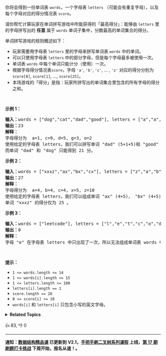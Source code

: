 <p>你将会得到一份单词表&nbsp;<code>words</code>，一个字母表&nbsp;<code>letters</code>&nbsp;（可能会有重复字母），以及每个字母对应的得分情况表&nbsp;<code>score</code>。</p>

<p>请你帮忙计算玩家在单词拼写游戏中所能获得的「最高得分」：能够由&nbsp;<code>letters</code>&nbsp;里的字母拼写出的&nbsp;<strong>任意</strong>&nbsp;属于 <code>words</code>&nbsp;单词子集中，分数最高的单词集合的得分。</p>

<p>单词拼写游戏的规则概述如下：</p>

<ul> 
 <li>玩家需要用字母表&nbsp;<code>letters</code> 里的字母来拼写单词表&nbsp;<code>words</code>&nbsp;中的单词。</li> 
 <li>可以只使用字母表&nbsp;<code>letters</code> 中的部分字母，但是每个字母最多被使用一次。</li> 
 <li>单词表 <code>words</code>&nbsp;中每个单词只能计分（使用）一次。</li> 
 <li>根据字母得分情况表<code>score</code>，字母 <code>'a'</code>,&nbsp;<code>'b'</code>,&nbsp;<code>'c'</code>, ... ,&nbsp;<code>'z'</code> 对应的得分分别为 <code>score[0]</code>, <code>score[1]</code>,&nbsp;...,&nbsp;<code>score[25]</code>。</li> 
 <li>本场游戏的「得分」是指：玩家所拼写出的单词集合里包含的所有字母的得分之和。</li> 
</ul>

<p>&nbsp;</p>

<p><strong>示例 1：</strong></p>

<pre><strong>输入：</strong>words = ["dog","cat","dad","good"], letters = ["a","a","c","d","d","d","g","o","o"], score = [1,0,9,5,0,0,3,0,0,0,0,0,0,0,2,0,0,0,0,0,0,0,0,0,0,0]
<strong>输出：</strong>23
<strong>解释：</strong>
字母得分为  a=1, c=9, d=5, g=3, o=2
使用给定的字母表 letters，我们可以拼写单词 "dad" (5+1+5)和 "good" (3+2+2+5)，得分为 23 。
而单词 "dad" 和 "dog" 只能得到 21 分。</pre>

<p><strong>示例 2：</strong></p>

<pre><strong>输入：</strong>words = ["xxxz","ax","bx","cx"], letters = ["z","a","b","c","x","x","x"], score = [4,4,4,0,0,0,0,0,0,0,0,0,0,0,0,0,0,0,0,0,0,0,0,5,0,10]
<strong>输出：</strong>27
<strong>解释：</strong>
字母得分为  a=4, b=4, c=4, x=5, z=10
使用给定的字母表 letters，我们可以组成单词 "ax" (4+5)， "bx" (4+5) 和 "cx" (4+5) ，总得分为 27 。
单词 "xxxz" 的得分仅为 25 。</pre>

<p><strong>示例 3：</strong></p>

<pre><strong>输入：</strong>words = ["leetcode"], letters = ["l","e","t","c","o","d"], score = [0,0,1,1,1,0,0,0,0,0,0,1,0,0,1,0,0,0,0,1,0,0,0,0,0,0]
<strong>输出：</strong>0
<strong>解释：</strong>
字母 "e" 在字母表 letters 中只出现了一次，所以无法组成单词表 words 中的单词。</pre>

<p>&nbsp;</p>

<p><strong>提示：</strong></p>

<ul> 
 <li><code>1 &lt;= words.length &lt;= 14</code></li> 
 <li><code>1 &lt;= words[i].length &lt;= 15</code></li> 
 <li><code>1 &lt;= letters.length &lt;= 100</code></li> 
 <li><code>letters[i].length == 1</code></li> 
 <li><code>score.length ==&nbsp;26</code></li> 
 <li><code>0 &lt;= score[i] &lt;= 10</code></li> 
 <li><code>words[i]</code>&nbsp;和&nbsp;<code>letters[i]</code>&nbsp;只包含小写的英文字母。</li> 
</ul>

<details><summary><strong>Related Topics</strong></summary>位运算 | 数组 | 字符串 | 动态规划 | 回溯 | 状态压缩</details><br>

<div>👍 83, 👎 0</div>

<div id="labuladong"><hr>

**通知：[数据结构精品课](https://aep.h5.xeknow.com/s/1XJHEO) 已更新到 V2.1，[手把手刷二叉树系列课程](https://aep.xet.tech/s/3YGcq3) 上线，[第 17 期刷题打卡挑战](https://aep.xet.tech/s/2jPp5X) 下周开始，报名从速！。**

</div>





